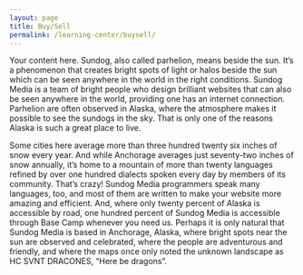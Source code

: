 ```yaml
---
layout: page
title: Buy/Sell
permalink: /learning-center/buysell/
---
```


Your content here. Sundog, also called parhelion, means beside the sun.  It’s a phenomenon that creates bright spots of light or halos beside the sun which can be seen anywhere in the world in the right conditions.  Sundog Media is a team of bright people who design brilliant websites that can also be seen anywhere in the world, providing one has an internet connection.  Parhelion are often observed in Alaska, where the atmosphere makes it possible to see the sundogs in the sky.  That is only one of the reasons Alaska is such a great place to live.

Some cities here average more than three hundred twenty six inches of snow every year.  And while Anchorage averages just seventy-two inches of snow annually, it’s home to a mountain of more than twenty languages refined by over one hundred dialects spoken every day by members of its community.  That’s crazy!  Sundog Media programmers speak many languages, too, and most of them are written to make your website more amazing and efficient.  And, where only twenty percent of Alaska is accessible by road, one hundred percent of Sundog Media is accessible through Base Camp whenever you need us.  Perhaps it is only natural that Sundog Media is based in Anchorage, Alaska, where bright spots near the sun are observed and celebrated, where the people are adventurous and friendly, and where the maps once only noted the unknown landscape as HC SVNT DRACONES, “Here be dragons”.
